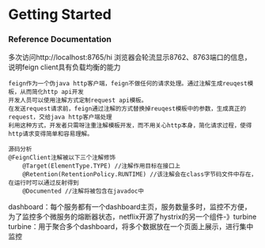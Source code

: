 # Getting Started

### Reference Documentation
多次访问http://localhost:8765/hi 
浏览器会轮流显示8762、8763端口的信息，说明feign client具有负载均衡的能力

```
feign作为一个伪java http客户端，feign不做任何的请求处理。通过注解生成reuqest模板，从而简化http api开发
开发人员可以使用注解方式定制request api模板。
在发送request请求前，feign通过注解的方式替换掉reuqest模板中的参数，生成真正的request，交给java http客户端处理
利用这种方式，开发者只需呀注重注解模板开发，而不用关心http本身，简化请求过程，使得http请求变得简单和容易理解。

源码分析
@FeignClient注解被以下三个注解修饰
    @Target(ElementType.TYPE) //注解作用目标在接口上
    @Retention(RetentionPolicy.RUNTIME) //该注解会在class字节码文件中存在，在运行时可以通过反射得到
    @Documented //注解将被包含在javadoc中

```
dashboard：每个服务都有一个dashboard主页，服务数量多时，监控不方便，为了监控多个微服务的熔断器状态，netflix开源了hystrix的另一个组件-》turbine
turbine：用于聚合多个dashboard，将多个数据放在一个页面上展示，进行集中监控
